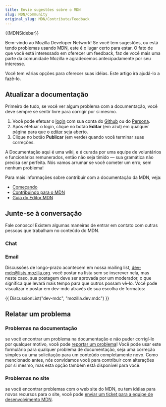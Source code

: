 ```yaml
---
title: Envie sugestões sobre o MDN
slug: MDN/Community
original_slug: MDN/Contribute/Feedback
---
```


{{MDNSidebar}}

Bem-vindo ao Mozilla Developer Network! Se você tem sugestões, ou está tendo problemas usando MDN, este é o lugar certo para estar. O fato de que você está interessado em oferecer um feedback, faz de você mais uma parte da comunidade Mozilla e agradecemos antecipadamente por seu interesse.

Você tem várias opções para oferecer suas idéias. Este artigo irá ajudá-lo a fazê-lo.

## Atualizar a documentação

Primeiro de tudo, se você ver algum problema com a documentação, você deve sempre se sentir livre para corrigir por si mesmo.

1. Você pode efetuar o [login](/pt-BR/docs/MDN/Contribute/Howto/Create_an_MDN_account) com sua conta do [Github](https://github.com/) ou do [Persona](https://www.persona.org/).
2. Após efetuar o login, clique no botão **Editar** (em azul) em qualquer página para que o [editor](/pt-BR/docs/MDN/Contribute/Editor) seja aberto.
3. Clique no botão **Publicar** (em verde) quando você terminar suas correções.

A Documentação aqui é uma wiki, e é curada por uma equipe de voluntários e funcionários remunerados, então não seja tímido — sua gramática não precisa ser perfeita. Nós vamos arrumar se você cometer um erro; sem nenhum problema!

Para mais informações sobre contribuir com a documentação da MDN, veja:

- [Começando](/pt-BR/docs/Project:en/Project:Getting_started)
- [Contribuindo para o MDN](/pt-BR/docs/MDN/Contribute)
- [Guia do Editor MDN](/pt-BR/docs/MDN/Contribute/Editor)

## Junte-se à conversação

Fale conosco! Existem algumas maneiras de entrar em contato com outras pessoas que trabalham no conteúdo do MDN.

### Chat

### Email

Discussões de longo-prazo acontecem em nossa mailing list, [dev-mdc@lists.mozilla.org](https://lists.mozilla.org/listinfo/dev-mdc). você postar na lista sem se inscrever nela, mas neste caso, sua postagem deve ser aprovada por um moderador, o que significa que levará mais tempo para que outros possam vê-lo. Você pode visualizar e postar em dev-mdc através de sua escolha de formatos:

{{ DiscussionList("dev-mdc", "mozilla.dev.mdc") }}

## Relatar um problema

### Problemas na documentação

se você encontrar um problema na documentação e não puder corrigí-lo por qualquer motivo, você pode [reportar um problema](https://github.com/mdn/sprints/issues/new?template=issue-template.md&projects=mdn/sprints/2&labels=user-report)! Você pode usar este formulário para qualquer problema de documentação, seja uma correção simples ou uma solicitação para um conteúdo completamente novo. Como mencionado antes, nós convidamos você para contribuir com alterações por si mesmo, mas esta opção também está disponível para você.

### Problemas no site

se você encontrar problemas com o web site do MDN, ou tem idéias para novos recursos para o site, você pode [enviar um ticket para a equipe de desenvolvimento MDN](https://bugzilla.mozilla.org/form.mdn).
